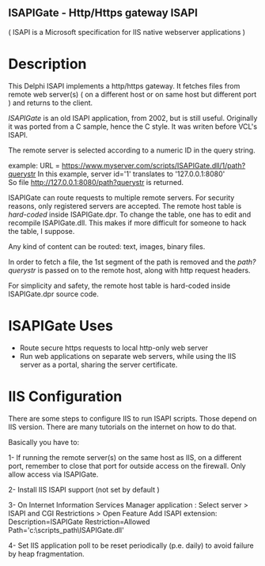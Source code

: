 ## ISAPIGate - Http/Https gateway ISAPI

( ISAPI is a Microsoft specification for IIS native webserver applications ) 

# Description

This Delphi ISAPI implements a http/https gateway. It fetches files from 
remote web server(s) ( on a different host or on same host but different port ) 
and returns to the client. 

*ISAPIGate* is an old ISAPI application, from 2002, but is still useful.
Originally it was ported from a C sample, hence the C style.
It was writen before VCL's ISAPI. 

The remote server is selected according to a numeric ID in the query string.

example: 
  URL = https://www.myserver.com/scripts/ISAPIGate.dll/1/path?querystr
  In this example, server id='1' translates to '127.0.0.1:8080'  
  So file http://127.0.0.1:8080/path?querystr is returned.
  
ISAPIGate can route requests to multiple remote servers.
For security reasons, only registered servers are accepted.
The remote host table is *hard-coded* inside ISAPIGate.dpr.
To change the table, one has to edit and recompile ISAPIGate.dll.
This makes if more difficult for someone to hack the table, I suppose.  

Any kind of content can be routed: text, images, binary files.

In order to fetch a file, the 1st segment of the path is removed 
and the *path?querystr* is passed on to the remote host,
along with http request headers. 

For simplicity and safety, the remote host table is hard-coded
inside ISAPIGate.dpr source code. 

# ISAPIGate Uses 
* Route secure https requests to local http-only web server 
* Run web applications on separate web servers, while using the IIS server as a portal, sharing the server certificate. 
  
# IIS Configuration
There are some steps to configure IIS to run ISAPI scripts.
Those depend on IIS version. There are many tutorials on the internet on how to do that.

Basically you have to:

1- If running the remote server(s) on the same host as IIS, on a different port, 
remember to close that port for outside access on the firewall. 
Only allow access via ISAPIGate. 

2- Install IIS ISAPI support (not set by default )

3- On Internet Information Services Manager application :
    Select server > ISAPI and CGI Restrictions > Open Feature
    Add ISAPI extension:
       Description=ISAPIGate
       Restriction=Allowed
	   Path='c:\scripts_path\ISAPIGate.dll'  

4- Set IIS application poll to be reset periodically (p.e. daily) to avoid failure by heap fragmentation.


   

